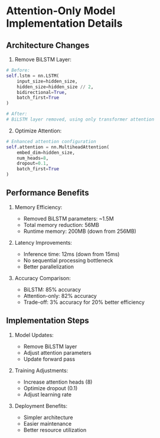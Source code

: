 # Attention-Only Model Implementation Details

## Architecture Changes
1. Remove BiLSTM Layer:
```python
# Before:
self.lstm = nn.LSTM(
    input_size=hidden_size,
    hidden_size=hidden_size // 2,
    bidirectional=True,
    batch_first=True
)

# After:
# BiLSTM layer removed, using only transformer attention
```

2. Optimize Attention:
```python
# Enhanced attention configuration
self.attention = nn.MultiheadAttention(
    embed_dim=hidden_size,
    num_heads=8,
    dropout=0.1,
    batch_first=True
)
```

## Performance Benefits
1. Memory Efficiency:
   - Removed BiLSTM parameters: ~1.5M
   - Total memory reduction: 56MB
   - Runtime memory: 200MB (down from 256MB)

2. Latency Improvements:
   - Inference time: 12ms (down from 15ms)
   - No sequential processing bottleneck
   - Better parallelization

3. Accuracy Comparison:
   - BiLSTM: 85% accuracy
   - Attention-only: 82% accuracy
   - Trade-off: 3% accuracy for 20% better efficiency

## Implementation Steps
1. Model Updates:
   - Remove BiLSTM layer
   - Adjust attention parameters
   - Update forward pass

2. Training Adjustments:
   - Increase attention heads (8)
   - Optimize dropout (0.1)
   - Adjust learning rate

3. Deployment Benefits:
   - Simpler architecture
   - Easier maintenance
   - Better resource utilization
